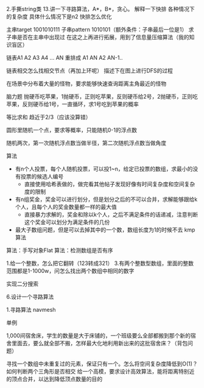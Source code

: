 2.手撕string类
13.讲一下寻路算法，A*，B*，贪心。
解释一下快排 各种情况下的复杂度
具体什么情况下是n2
快排怎么优化

主串target 1001010111 子串pattern 1010101（额外条件：子串最后一位是1）
求子串是否在主串中出现过
在这之上再进行拓展，用到了信息量压缩算法（我的知识盲区）

链表A1 A2 A3 A4 ... AN
重排成 A1 AN A2 AN-1..

链表相交怎么找相交节点（再加上环呢）
描述下在图上进行DFS的过程

在场景中分布着大量的怪物，要求能够快速查询距离主角最近的怪物

脑力题
抛硬币吃苹果，1抛硬币，正则吃苹果，反则硬币给2号，2抛硬币，正则吃苹果，反则硬币给1号，一直循环，求1号吃到苹果的概率

等比求和 趋近于2/3（应该没算错）

圆形里随机一个点，要求等概率，只能随机0-1的浮点数

随机两次，第一次随机浮点数当做半径，第二次随机浮点数当做角度

算法
- 有n个人投票，每个人随机投票，可以投1~n，给定已投票的数组，求最小的没有投票的候选人编号
    - 直接使用哈希表做的，做完看其他帖子发现好像有时间复杂度和空间复杂度的限制
- 有n组奖金，奖金可以进行划分，但是划分之后的不可以合并，求解能够跟给k个人，且每个人的奖金数量都一样的最大值
    - 直接暴力求解的，奖金和除以k个人，之后不满足条件的话递减，注意判断这个奖金可以划分为满足条件的几份
- 最大子数组问题，但是可以去掉其中的一个数，数组长度为1的时候不去
kmp算法

算法：手写对象Flat
算法：检测数组是否有序

1.给一个整数，怎么把它翻转（123转成321）
3.有两个整数型数组，里面的整数范围都是1-1000w，问怎么找出两个数组中相同的数字

实现二分搜索

6.设计一个寻路算法

1.寻路算法 navmesh

单例

1,000间宿舍床，学生的数量是大于床铺的，一个班级要么全部都搬到那个新的宿舍里面去，要么就全部不搬，怎样最大化地利用新出来的这批宿舍床？（背包问题）

寻找一个数组中未重复过的元素，保证只有一个。怎么将空间复杂度降低到O(1)？
如何判断两个三角形是否相交
给一个高模，要求设计高效算法，能将距离特别近的顶点合并，以达到降低顶点数量的目的